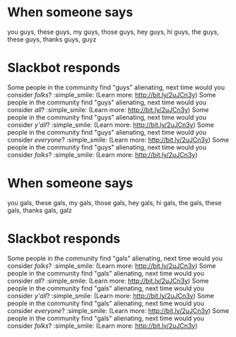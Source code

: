 # When someone says

you guys, these guys, my guys, those guys, hey guys, hi guys, the guys, these guys, thanks guys, guyz


# Slackbot responds

Some people in the community find "guys" alienating, next time would you consider *folks*? :simple_smile: (Learn more: http://bit.ly/2uJCn3y)
Some people in the community find "guys" alienating, next time would you consider *all*? :simple_smile: (Learn more: http://bit.ly/2uJCn3y)
Some people in the community find "guys" alienating, next time would you consider *y'all*? :simple_smile: (Learn more: http://bit.ly/2uJCn3y)
Some people in the community find "guys" alienating, next time would you consider *everyone*? :simple_smile: (Learn more: http://bit.ly/2uJCn3y)
Some people in the community find "guys" alienating, next time would you consider *folks*? :simple_smile: (Learn more: http://bit.ly/2uJCn3y)


# When someone says

you gals, these gals, my gals, those gals, hey gals, hi gals, the gals, these gals, thanks gals, galz


# Slackbot responds
Some people in the community find "gals" alienating, next time would you consider *folks*? :simple_smile: (Learn more: http://bit.ly/2uJCn3y)
Some people in the community find "gals" alienating, next time would you consider *all*? :simple_smile: (Learn more: http://bit.ly/2uJCn3y)
Some people in the community find "gals" alienating, next time would you consider *y'all*? :simple_smile: (Learn more: http://bit.ly/2uJCn3y)
Some people in the community find "gals" alienating, next time would you consider *everyone*? :simple_smile: (Learn more: http://bit.ly/2uJCn3y)
Some people in the community find "gals" alienating, next time would you consider *folks*? :simple_smile: (Learn more: http://bit.ly/2uJCn3y)